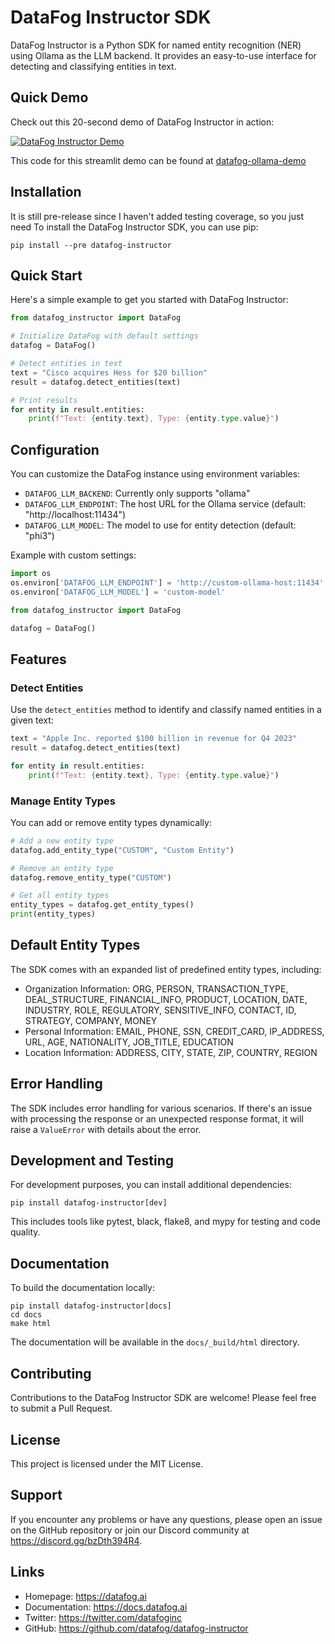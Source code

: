 # DataFog Instructor SDK

DataFog Instructor is a Python SDK for named entity recognition (NER) using Ollama as the LLM backend. It provides an easy-to-use interface for detecting and classifying entities in text.

## Quick Demo

Check out this 20-second demo of DataFog Instructor in action:

[![DataFog Instructor Demo](https://img.youtube.com/vi/xU8vtcsZCNU/0.jpg)](https://www.youtube.com/watch?v=xU8vtcsZCNU)

This code for this streamlit demo can be found at [datafog-ollama-demo](https://github.com/DataFog/datafog-ollama-demo)

## Installation

It is still pre-release since I haven't added testing coverage, so you just need To install the DataFog Instructor SDK, you can use pip:

```
pip install --pre datafog-instructor
```

## Quick Start

Here's a simple example to get you started with DataFog Instructor:

```python
from datafog_instructor import DataFog

# Initialize DataFog with default settings
datafog = DataFog()

# Detect entities in text
text = "Cisco acquires Hess for $20 billion"
result = datafog.detect_entities(text)

# Print results
for entity in result.entities:
    print(f"Text: {entity.text}, Type: {entity.type.value}")
```

## Configuration

You can customize the DataFog instance using environment variables:

- `DATAFOG_LLM_BACKEND`: Currently only supports "ollama"
- `DATAFOG_LLM_ENDPOINT`: The host URL for the Ollama service (default: "http://localhost:11434")
- `DATAFOG_LLM_MODEL`: The model to use for entity detection (default: "phi3")

Example with custom settings:

```python
import os
os.environ['DATAFOG_LLM_ENDPOINT'] = 'http://custom-ollama-host:11434'
os.environ['DATAFOG_LLM_MODEL'] = 'custom-model'

from datafog_instructor import DataFog

datafog = DataFog()
```

## Features

### Detect Entities

Use the `detect_entities` method to identify and classify named entities in a given text:

```python
text = "Apple Inc. reported $100 billion in revenue for Q4 2023"
result = datafog.detect_entities(text)

for entity in result.entities:
    print(f"Text: {entity.text}, Type: {entity.type.value}")
```

### Manage Entity Types

You can add or remove entity types dynamically:

```python
# Add a new entity type
datafog.add_entity_type("CUSTOM", "Custom Entity")

# Remove an entity type
datafog.remove_entity_type("CUSTOM")

# Get all entity types
entity_types = datafog.get_entity_types()
print(entity_types)
```

## Default Entity Types

The SDK comes with an expanded list of predefined entity types, including:

- Organization Information: ORG, PERSON, TRANSACTION_TYPE, DEAL_STRUCTURE, FINANCIAL_INFO, PRODUCT, LOCATION, DATE, INDUSTRY, ROLE, REGULATORY, SENSITIVE_INFO, CONTACT, ID, STRATEGY, COMPANY, MONEY
- Personal Information: EMAIL, PHONE, SSN, CREDIT_CARD, IP_ADDRESS, URL, AGE, NATIONALITY, JOB_TITLE, EDUCATION
- Location Information: ADDRESS, CITY, STATE, ZIP, COUNTRY, REGION

## Error Handling

The SDK includes error handling for various scenarios. If there's an issue with processing the response or an unexpected response format, it will raise a `ValueError` with details about the error.

## Development and Testing

For development purposes, you can install additional dependencies:

```
pip install datafog-instructor[dev]
```

This includes tools like pytest, black, flake8, and mypy for testing and code quality.

## Documentation

To build the documentation locally:

```
pip install datafog-instructor[docs]
cd docs
make html
```

The documentation will be available in the `docs/_build/html` directory.

## Contributing

Contributions to the DataFog Instructor SDK are welcome! Please feel free to submit a Pull Request.

## License

This project is licensed under the MIT License.

## Support

If you encounter any problems or have any questions, please open an issue on the GitHub repository or join our Discord community at https://discord.gg/bzDth394R4.

## Links

- Homepage: https://datafog.ai
- Documentation: https://docs.datafog.ai
- Twitter: https://twitter.com/datafoginc
- GitHub: https://github.com/datafog/datafog-instructor
